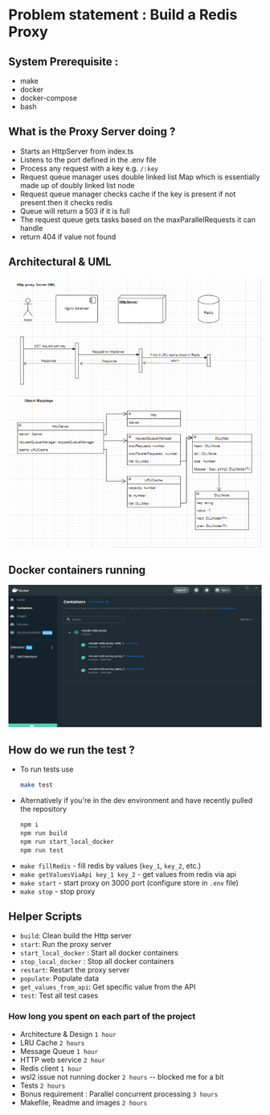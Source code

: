 # Problem statement : Build a Redis Proxy

## System Prerequisite :
* make
* docker
* docker-compose
* bash

## What is the Proxy Server doing ? 
* Starts an HttpServer from index.ts
* Listens to the port defined in the .env file
* Process any request with a key e.g. `/:key`
* Request queue manager uses double linked list Map which is essentially made up of doubly linked list node 
* Request queue manager checks cache if the key is present if not present then it checks redis
* Queue will return a 503 if it is full
* The request queue gets tasks based on the maxParallelRequests it can handle 
* return 404 if value not found

## Architectural & UML
![alt text](./Rescale_redis_proxy_Architecture.png)

## Docker containers running
![alt text](./Docker_containerList.png)


## How do we run the test ? 
* To run tests use 
  ```sh
  make test
  ```
* Alternatively if you're in the dev environment and have recently pulled the repository
  ```sh
  npm i
  npm run build
  npm run start_local_docker
  npm run test
  ```
* `make fillRedis` - fill redis by values (`key_1`, `key_2`, etc.)
* `make getValuesViaApi key_1 key_2` - get values from redis via api
* `make start` - start proxy on 3000 port (configure store in `.env` file)
* `make stop` - stop proxy

## Helper Scripts
* `build`: Clean build the Http server
* `start`: Run the proxy server
* `start_local_docker` : Start all docker containers
* `stop_local_docker` : Stop all docker containers
* `restart`: Restart the proxy server
* `populate`: Populate data
* `get_values_from_api`: Get specific value from the API
* `test`: Test all test cases

### How long you spent on each part of the project
* Architecture & Design `1 hour`
* LRU Cache `2 hours `
* Message Queue `1 hour`
* HTTP web service `2 hour`
* Redis client `1 hour`
* wsl2 issue not running docker `2 hours` -- blocked me for a bit
* Tests `2 hours`
* Bonus requirement : Parallel concurrent processing `3 hours`
* Makefile, Readme and images `2 hours`